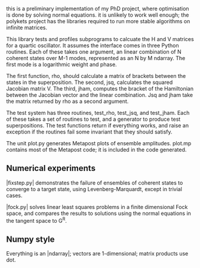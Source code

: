 this is a preliminary implementation of my PhD project, where optimisation is done by solving normal equations.  it is unlikely to work well enough; the polykets project has the libraries required to run more stable algorithms on infinite matrices.

This library tests and profiles subprograms to calcuate the H and V matrices for a quartic oscillator.  It assumes the interface comes in three Python routines.  Each of these takes one argument, an linear combination of N coherent states over M-1 modes, represented as an N by M ndarray.  The first mode is a logarithmic weight and phase.

The first function, rho, should calculate a matrix of brackets between the states in the superposition.  The second, jsq, calculates the squared Jacobian matrix V.  The third, jham, computes the bracket of the Hamiltonian between the Jacobian vector and the linear combination.  Jsq and jham take the matrix returned by rho as a second argument.

The test system has three routines, test_rho, test_jsq, and test_jham.  Each of these takes a set of routines to test, and a generator to produce test superpositions.  The test functions return if everything works, and raise an exception if the routines fail some invariant that they should satisfy.

The unit plot.py generates Metapost plots of ensemble amplitudes.  plot.mp contains most of the Metapost code; it is included in the code generated.

Numerical experiments
------------------

|fixstep.py| demonstrates the failure of ensembles of coherent states to converge to a target state, using Levenberg-Marquardt, except in trivial cases.

|fock.py| solves linear least squares problems in a finite dimensional Fock space, and compares the results to solutions using the normal equations in the tangent space to G<sup>R</sup>.

Numpy style
----------

Everything is an |ndarray|; vectors are 1-dimensional; matrix products use dot.
